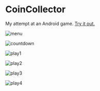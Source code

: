 CoinCollector
=============

My attempt at an Android game. [Try it out.](https://play.google.com/store/apps/details?id=com.cschlisner.cc)

![menu](https://dl.dropboxusercontent.com/u/72972926/ScreenShots/device-2013-12-13-220017.png)

![countdown](https://dl.dropboxusercontent.com/u/72972926/ScreenShots/device-2013-12-13-220050.png)

![play1](https://dl.dropboxusercontent.com/u/72972926/ScreenShots/device-2013-12-13-220154.png)

![play2](https://dl.dropboxusercontent.com/u/72972926/ScreenShots/device-2013-12-13-220253.png)

![play3](https://dl.dropboxusercontent.com/u/72972926/ScreenShots/device-2013-12-13-220340.png)

![play4](https://dl.dropboxusercontent.com/u/72972926/ScreenShots/device-2013-12-13-220447.png)
